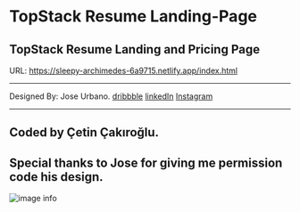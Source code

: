 # TopStack Resume Landing-Page

## TopStack Resume Landing and Pricing Page
URL: https://sleepy-archimedes-6a9715.netlify.app/index.html

---
Designed By: Jose Urbano. 
                [dribbble](https://dribbble.com/jfsurbano)
                [linkedIn](https://www.linkedin.com/in/jose-urbano-65a705b9/)
                [Instagram](instagram.com/jfsurbano)
                
---
Coded by Çetin Çakıroğlu.
---
## Special thanks to Jose for giving me permission code his design.

![image info](/assets/images/screenshot.jpg)


